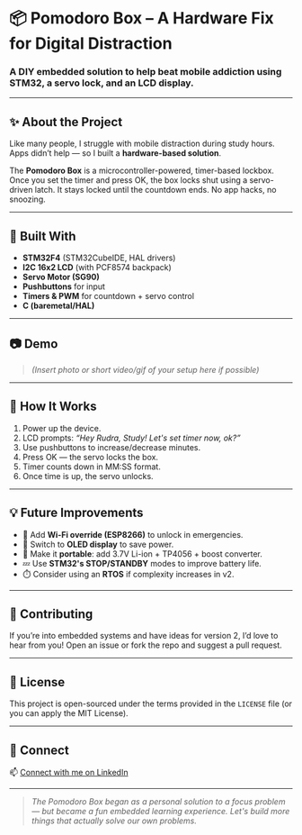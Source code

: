 # 📦 Pomodoro Box – A Hardware Fix for Digital Distraction

### A DIY embedded solution to help beat mobile addiction using STM32, a servo lock, and an LCD display.

---

## ✨ About the Project

Like many people, I struggle with mobile distraction during study hours. Apps didn’t help — so I built a **hardware-based solution**.

The **Pomodoro Box** is a microcontroller-powered, timer-based lockbox. Once you set the timer and press OK, the box locks shut using a servo-driven latch. It stays locked until the countdown ends. No app hacks, no snoozing.

---

## 🔧 Built With

- **STM32F4** (STM32CubeIDE, HAL drivers)
- **I2C 16x2 LCD** (with PCF8574 backpack)
- **Servo Motor (SG90)**
- **Pushbuttons** for input
- **Timers & PWM** for countdown + servo control
- **C (baremetal/HAL)**

---

## 📷 Demo

> *(Insert photo or short video/gif of your setup here if possible)*

---

## 🚀 How It Works

1. Power up the device.
2. LCD prompts: *“Hey Rudra, Study! Let's set timer now, ok?”*
3. Use pushbuttons to increase/decrease minutes.
4. Press OK — the servo locks the box.
5. Timer counts down in MM:SS format.
6. Once time is up, the servo unlocks.

---

## 💡 Future Improvements

- 🔐 Add **Wi-Fi override (ESP8266)** to unlock in emergencies.
- 🌙 Switch to **OLED display** to save power.
- 🔋 Make it **portable**: add 3.7V Li-ion + TP4056 + boost converter.
- 💤 Use **STM32's STOP/STANDBY** modes to improve battery life.
- ⏱️ Consider using an **RTOS** if complexity increases in v2.

---

## 🤝 Contributing

If you’re into embedded systems and have ideas for version 2, I’d love to hear from you! Open an issue or fork the repo and suggest a pull request.

---

## 📄 License

This project is open-sourced under the terms provided in the `LICENSE` file (or you can apply the MIT License).

---

## 🔗 Connect

📫 [Connect with me on LinkedIn](https://www.linkedin.com/in/rudradeep-palit/)

---

> *The Pomodoro Box began as a personal solution to a focus problem — but became a fun embedded learning experience. Let's build more things that actually solve our own problems.*
